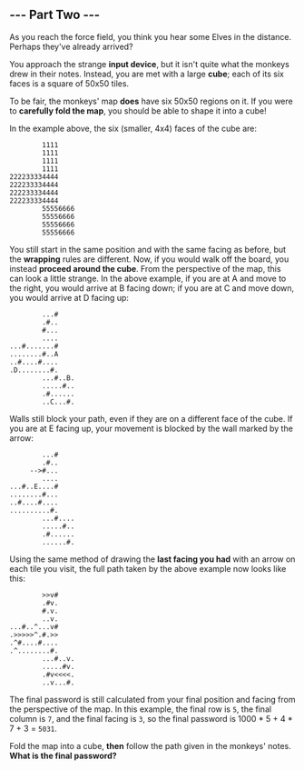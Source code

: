 ## --- Part Two ---
As you reach the force field, you think you hear some Elves in the distance. Perhaps they've already arrived?
 
You approach the strange **input device**, but it isn't quite what the monkeys drew in their notes. Instead, you are met with a large **cube**; each of its six faces is a square of 50x50 tiles.
 
To be fair, the monkeys' map **does** have six 50x50 regions on it. If you were to **carefully fold the map**, you should be able to shape it into a cube!
 
In the example above, the six (smaller, 4x4) faces of the cube are:
 

```
        1111
        1111
        1111
        1111
222233334444
222233334444
222233334444
222233334444
        55556666
        55556666
        55556666
        55556666
```

 
You still start in the same position and with the same facing as before, but the **wrapping** rules are different. Now, if you would walk off the board, you instead **proceed around the cube**. From the perspective of the map, this can look a little strange. In the above example, if you are at A and move to the right, you would arrive at B facing down; if you are at C and move down, you would arrive at D facing up:
 

```
        ...#
        .#..
        #...
        ....
...#.......#
........#..A
..#....#....
.D........#.
        ...#..B.
        .....#..
        .#......
        ..C...#.
```

 
Walls still block your path, even if they are on a different face of the cube. If you are at E facing up, your movement is blocked by the wall marked by the arrow:
 

```
        ...#
        .#..
     -->#...
        ....
...#..E....#
........#...
..#....#....
..........#.
        ...#....
        .....#..
        .#......
        ......#.
```

 
Using the same method of drawing the **last facing you had** with an arrow on each tile you visit, the full path taken by the above example now looks like this:
 

```
        >>v#    
        .#v.    
        #.v.    
        ..v.    
...#..^...v#    
.>>>>>^.#.>>    
.^#....#....    
.^........#.    
        ...#..v.
        .....#v.
        .#v<<<<.
        ..v...#.
```

 
The final password is still calculated from your final position and facing from the perspective of the map. In this example, the final row is `5`, the final column is `7`, and the final facing is `3`, so the final password is 1000 * 5 + 4 * 7 + 3 = `5031`.
 
Fold the map into a cube, **then** follow the path given in the monkeys' notes. **What is the final password?**
 